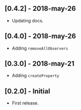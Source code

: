 ## [0.4.2] - 2018-may-26
* Updating docs.

## [0.4.0] - 2018-may-26
* Adding `removeAllObservers`

## [0.3.0] - 2018-may-21
* Adding `createProperty`

## [0.2.0] - Initial
* First release.